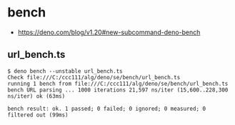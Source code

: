 # bench

* https://deno.com/blog/v1.20#new-subcommand-deno-bench


## url_bench.ts

```
$ deno bench --unstable url_bench.ts
Check file:///C:/ccc111/alg/deno/se/bench/url_bench.ts
running 1 bench from file:///C:/ccc111/alg/deno/se/bench/url_bench.ts
bench URL parsing ... 1000 iterations 21,597 ns/iter (15,600..228,300 ns/iter) ok (63ms)

bench result: ok. 1 passed; 0 failed; 0 ignored; 0 measured; 0 filtered out (99ms)
```